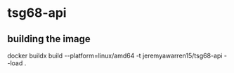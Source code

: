# tsg68-api

## building the image

docker buildx build --platform=linux/amd64 -t jeremyawarren15/tsg68-api --load .
